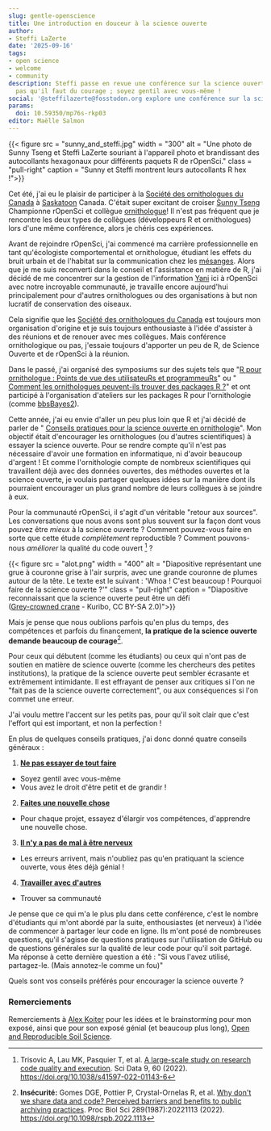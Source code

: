 ```yaml
---
slug: gentle-openscience
title: Une introduction en douceur à la science ouverte
author:
- Steffi LaZerte
date: '2025-09-16'
tags:
- open science
- welcome
- community
description: Steffi passe en revue une conférence sur la science ouverte. N'oubliez
  pas qu'il faut du courage ; soyez gentil avec vous-même !
social: '@steffilazerte@fosstodon.org explore une conférence sur la science ouverte pour les ornithologues,une introduction en douceur à la science ouverte.'
params:
  doi: 10.59350/mp76s-rkp03
editor: Maëlle Salmon
---
```


{{< figure src = "sunny_and_steffi.jpg" width = "300" alt = "Une photo de Sunny Tseng et Steffi LaZerte souriant à l'appareil photo et brandissant des autocollants hexagonaux pour différents paquets R de rOpenSci." class = "pull-right" caption = "Sunny et Steffi montrent leurs autocollants R hex !">}}

Cet été, j'ai eu le plaisir de participer à la [Société des ornithologues du Canada](https://www.sco-soc.ca/) à [Saskatoon](https://fr.wikipedia.org/wiki/Saskatoon) Canada.
C'était super excitant de croiser [Sunny Tseng](/author/yi-chin-sunny-tseng/) Championne rOpenSci et collègue [ornithologue](https://fr.wikipedia.org/wiki/Ornithologie)!
Il n'est pas fréquent que je rencontre les deux types de collègues (développeurs R et ornithologues) lors d'une même conférence, alors je chéris ces expériences.

Avant de rejoindre rOpenSci, j'ai commencé ma carrière professionnelle en tant qu'écologiste comportemental et ornithologue, étudiant les effets du bruit urbain et de l'habitat sur la communication chez les [mésanges](https://fr.wikipedia.org/wiki/mésanges).
Alors que je me suis reconverti dans le conseil et l'assistance en matière de R, j'ai décidé de me concentrer sur la gestion de l'information [Yani](/author/yanina-bellini-saibene) ici à rOpenSci avec notre incroyable communauté, je travaille encore aujourd'hui principalement pour d'autres ornithologues ou des organisations à but non lucratif de conservation des oiseaux.

Cela signifie que les [Société des ornithologues du Canada](https://www.sco-soc.ca/) est toujours mon organisation d'origine et je suis toujours enthousiaste à l'idée d'assister à des réunions et de renouer avec mes collègues.
Mais conférence ornithologique ou pas, j'essaie toujours d'apporter un peu de R, de Science Ouverte et de rOpenSci à la réunion.

Dans le passé, j'ai organisé des symposiums sur des sujets tels que "[R pour ornithologue : Points de vue des utilisateuRs et programmeuRs](https://github.com/steffilazerte/Presentations/tree/master/2019-08%20SOC%20-%20R%20Symposium#readme)" ou " [Comment les ornithologues peuvent-ils trouver des packages R ?](https://github.com/steffilazerte/Presentations/tree/master/2021-08%20AOS%7CSOC%20-%20R%20Symposium#readme)" et ont participé à l'organisation d'ateliers sur les packages R pour l'ornithologie (comme [bbsBayes2](https://github.com/bbsBayes/bbsBayes2)).

Cette année, j'ai eu envie d'aller un peu plus loin que R et j'ai décidé de parler de " [Conseils pratiques pour la science ouverte en ornithologie](https://github.com/steffilazerte/Presentations/tree/master/2025-08-Open-Science#readme)".
Mon objectif était d'encourager les ornithologues (ou d'autres scientifiques) à essayer la science ouverte.
Pour se rendre compte qu'il n'est pas nécessaire d'avoir une formation en informatique, ni d'avoir beaucoup d'argent !
Et comme l'ornithologie compte de nombreux scientifiques qui travaillent déjà avec des données ouvertes, des méthodes ouvertes et la science ouverte, je voulais partager quelques idées sur la manière dont ils pourraient encourager un plus grand nombre de leurs collègues à se joindre à eux.

Pour la communauté rOpenSci, il s'agit d'un véritable "retour aux sources".
Les conversations que nous avons sont plus souvent sur la façon dont vous pouvez être *mieux* à la science ouverte ?
Comment pouvez-vous faire en sorte que cette étude *complètement* reproductible ?
Comment pouvons-nous *améliorer* la qualité du code ouvert [^1] ?

[^1]: Trisovic A, Lau MK, Pasquier T, et al.
[A large-scale study on research code quality and execution](https://www.nature.com/articles/s41597-022-01143-6).
Sci Data 9, 60 (2022).
<https://doi.org/10.1038/s41597-022-01143-6>

{{< figure src = "alot.png" width = "400" alt = "Diapositive représentant une grue à couronne grise à l'air surpris, avec une grande couronne de plumes autour de la tête. Le texte est le suivant : 'Whoa ! C'est beaucoup ! Pourquoi faire de la science ouverte ?'" class = "pull-right" caption = "Diapositive reconnaissant que la science ouverte peut être un défi<br>([Grey-crowned crane](https://upload.wikimedia.org/wikipedia/commons/1/1c/Grey_Crowned_Crane_2.jpg) - Kuribo, CC BY-SA 2.0)">}}

Mais je pense que nous oublions parfois qu'en plus du temps, des compétences et parfois du financement, **la pratique de la science ouverte demande beaucoup de courage**[^2].

[^2]: **Insécurité:**
Gomes DGE, Pottier P, Crystal-Ornelas R, et al.
[Why don't we share data and code? Perceived barriers and benefits to public archiving practices](https://pmc.ncbi.nlm.nih.gov/articles/PMC9682438/).
Proc Biol Sci 289(1987):20221113 (2022).
<https://doi.org/10.1098/rspb.2022.1113>

Pour ceux qui débutent (comme les étudiants) ou ceux qui n'ont pas de soutien en matière de science ouverte (comme les chercheurs des petites institutions), la pratique de la science ouverte peut sembler écrasante et extrêmement intimidante.
Il est effrayant de penser aux critiques si l'on ne "fait pas de la science ouverte correctement", ou aux conséquences si l'on commet une erreur.

J'ai voulu mettre l'accent sur les petits pas, pour qu'il soit clair que c'est l'effort qui est important, et non la perfection !

En plus de quelques conseils pratiques, j'ai donc donné quatre conseils généraux :

1. **[Ne pas essayer de tout faire](https://steffilazerte.ca/Presentations/2025-08-Open-Science/index_fr.html#/conseil-n-1-nessayez-pas-de-tout-faire)**
  
  - Soyez gentil avec vous-même
  - Vous avez le droit d'être petit et de grandir !

2. **[Faites une nouvelle chose](https://steffilazerte.ca/Presentations/2025-08-Open-Science/index_fr.html#/conseil-n-2-faites-une-chose-nouvelle)**
  
  - Pour chaque projet, essayez d'élargir vos compétences, d'apprendre une nouvelle chose.

3. **[Il n'y a pas de mal à être nerveux](https://steffilazerte.ca/Presentations/2025-08-Open-Science/index_fr.html#/conseil-n-3-cest-normal-d%C3%AAtre-nerveuxse)**
  
  - Les erreurs arrivent, mais n'oubliez pas qu'en pratiquant la science ouverte, vous êtes déjà génial !

4. **[Travailler avec d'autres](https://steffilazerte.ca/Presentations/2025-08-Open-Science/index_fr.html#/conseil-n-4-travaillez-avec-les-autres)**
  
  - Trouver sa communauté

Je pense que ce qui m'a le plus plu dans cette conférence, c'est le nombre d'étudiants qui m'ont abordé par la suite, enthousiastes (et nerveux) à l'idée de commencer à partager leur code en ligne.
Ils m'ont posé de nombreuses questions, qu'il s'agisse de questions pratiques sur l'utilisation de GitHub ou de questions générales sur la qualité de leur code pour qu'il soit partagé.
Ma réponse à cette dernière question a été : "Si vous l'avez utilisé, partagez-le.
(Mais annotez-le comme un fou)"

Quels sont vos conseils préférés pour encourager la science ouverte ?

### Remerciements

Remerciements à [Alex Koiter](/author/alex-koiter) pour les idées et le brainstorming pour mon exposé, ainsi que pour son exposé génial (et beaucoup plus long), [Open and Reproducible Soil Science](https://alexkoiter.ca/presentations/UM_Soil_Science_2023/Open_reproducible_science.html).


